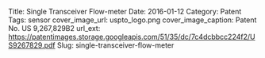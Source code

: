 Title: Single Transceiver Flow-meter
Date: 2016-01-12
Category: Patent
Tags: sensor
cover_image_url: uspto_logo.png
cover_image_caption: Patent No. US 9,267,829B2
url_ext: https://patentimages.storage.googleapis.com/51/35/dc/7c4dcbbcc224f2/US9267829.pdf
Slug: single-transceiver-flow-meter
